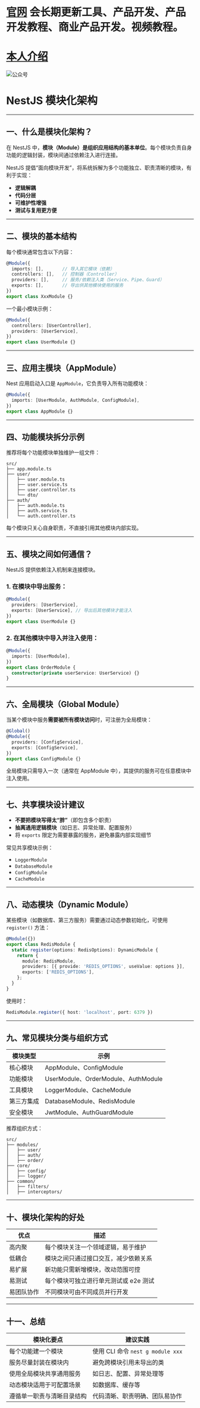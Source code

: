 # [官网](securitytech.cc) 会长期更新工具、产品开发、产品开发教程、商业产品开发。视频教程。

# [本人介绍](http://securitytech.cc/about)

![公众号](https://github.com/haidragon/haidragon/blob/main/gzh.png)


# NestJS 模块化架构

---

## 一、什么是模块化架构？

在 NestJS 中，**模块（Module）是组织应用结构的基本单位**。每个模块负责自身功能的逻辑封装，模块间通过依赖注入进行连接。

NestJS 提倡“面向模块开发”，将系统拆解为多个功能独立、职责清晰的模块，有利于实现：

* **逻辑解耦**
* **代码分层**
* **可维护性增强**
* **测试与复用更方便**

---

## 二、模块的基本结构

每个模块通常包含以下内容：

```ts
@Module({
  imports: [],       // 导入其它模块（依赖）
  controllers: [],   // 控制器（Controller）
  providers: [],     // 服务/依赖注入类（Service、Pipe、Guard）
  exports: [],       // 导出供其他模块使用的服务
})
export class XxxModule {}
```

一个最小模块示例：

```ts
@Module({
  controllers: [UserController],
  providers: [UserService],
})
export class UserModule {}
```

---

## 三、应用主模块（AppModule）

Nest 应用启动入口是 `AppModule`，它负责导入所有功能模块：

```ts
@Module({
  imports: [UserModule, AuthModule, ConfigModule],
})
export class AppModule {}
```

---

## 四、功能模块拆分示例

推荐将每个功能模块单独维护一组文件：

```
src/
├── app.module.ts
├── user/
│   ├── user.module.ts
│   ├── user.service.ts
│   ├── user.controller.ts
│   └── dto/
├── auth/
│   ├── auth.module.ts
│   ├── auth.service.ts
│   └── auth.controller.ts
```

每个模块只关心自身职责，不直接引用其他模块内部实现。

---

## 五、模块之间如何通信？

NestJS 提供依赖注入机制来连接模块。

### 1. 在模块中导出服务：

```ts
@Module({
  providers: [UserService],
  exports: [UserService], // 导出后其他模块才能注入
})
export class UserModule {}
```

### 2. 在其他模块中导入并注入使用：

```ts
@Module({
  imports: [UserModule],
})
export class OrderModule {
  constructor(private userService: UserService) {}
}
```

---

## 六、全局模块（Global Module）

当某个模块中服务**需要被所有模块访问**时，可注册为全局模块：

```ts
@Global()
@Module({
  providers: [ConfigService],
  exports: [ConfigService],
})
export class ConfigModule {}
```

全局模块只需导入一次（通常在 AppModule 中），其提供的服务可在任意模块中注入使用。

---

## 七、共享模块设计建议

* **不要把模块写得太“胖”**（即包含多个职责）
* **抽离通用逻辑模块**（如日志、异常处理、配置服务）
* 将 `exports` 限定为需要暴露的服务，避免暴露内部实现细节

常见共享模块示例：

* `LoggerModule`
* `DatabaseModule`
* `ConfigModule`
* `CacheModule`

---

## 八、动态模块（Dynamic Module）

某些模块（如数据库、第三方服务）需要通过动态参数初始化，可使用 `register()` 方法：

```ts
@Module({})
export class RedisModule {
  static register(options: RedisOptions): DynamicModule {
    return {
      module: RedisModule,
      providers: [{ provide: 'REDIS_OPTIONS', useValue: options }],
      exports: ['REDIS_OPTIONS'],
    };
  }
}
```

使用时：

```ts
RedisModule.register({ host: 'localhost', port: 6379 })
```

---

## 九、常见模块分类与组织方式

| 模块类型  | 示例                                |
| ----- | --------------------------------- |
| 核心模块  | AppModule、ConfigModule            |
| 功能模块  | UserModule、OrderModule、AuthModule |
| 工具模块  | LoggerModule、CacheModule          |
| 第三方集成 | DatabaseModule、RedisModule        |
| 安全模块  | JwtModule、AuthGuardModule         |

推荐组织方式：

```
src/
├── modules/
│   ├── user/
│   ├── auth/
│   ├── order/
├── core/
│   ├── config/
│   ├── logger/
├── common/
│   ├── filters/
│   ├── interceptors/
```

---

## 十、模块化架构的好处

| 优点    | 描述                    |
| ----- | --------------------- |
| 高内聚   | 每个模块关注一个领域逻辑，易于维护     |
| 低耦合   | 模块之间只通过接口交互，减少依赖关系    |
| 易扩展   | 新功能只需新增模块，改动范围可控      |
| 易测试   | 每个模块可独立进行单元测试或 e2e 测试 |
| 易团队协作 | 不同模块可由不同成员并行开发        |

---

## 十一、总结

| 模块化要点         | 建议实践                          |
| ------------- | ----------------------------- |
| 每个功能建一个模块     | 使用 CLI 命令 `nest g module xxx` |
| 服务尽量封装在模块内    | 避免跨模块引用未导出的类                  |
| 使用全局模块共享通用服务  | 如日志、配置、异常处理等                  |
| 动态模块适用于可配置场景  | 如数据库、缓存等                      |
| 遵循单一职责与清晰目录结构 | 代码清晰、职责明确、团队易协作               |

 
